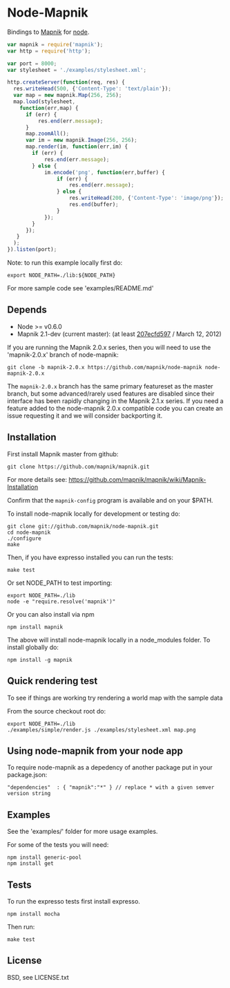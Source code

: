 
# Node-Mapnik
      
Bindings to [Mapnik](http://mapnik.org) for [node](http://nodejs.org).
  
```js
var mapnik = require('mapnik');
var http = require('http');

var port = 8000;
var stylesheet = './examples/stylesheet.xml';

http.createServer(function(req, res) {
  res.writeHead(500, {'Content-Type': 'text/plain'});
  var map = new mapnik.Map(256, 256);
  map.load(stylesheet,
    function(err,map) {
      if (err) {
          res.end(err.message);
      }
      map.zoomAll();
      var im = new mapnik.Image(256, 256);
      map.render(im, function(err,im) {
        if (err) {
            res.end(err.message);
        } else {
            im.encode('png', function(err,buffer) {
                if (err) {
                    res.end(err.message);
                } else {
                    res.writeHead(200, {'Content-Type': 'image/png'});
                    res.end(buffer);
                }
            });
        }
      });
   }
  );
}).listen(port);
```

Note: to run this example locally first do:

    export NODE_PATH=./lib:${NODE_PATH}

For more sample code see 'examples/README.md'


## Depends

* Node >= v0.6.0
* Mapnik 2.1-dev (current master): (at least [207ecfd597](https://github.com/mapnik/mapnik/commit/207ecfd597d70a9fcc1b3c8e768049658e4085fc) / March 12, 2012)

If you are running the Mapnik 2.0.x series, then you will need to use the 'mapnik-2.0.x' branch of node-mapnik:

```
git clone -b mapnik-2.0.x https://github.com/mapnik/node-mapnik node-mapnik-2.0.x
```

The `mapnik-2.0.x` branch has the same primary featureset as the master branch, but some advanced/rarely used features are disabled since their interface has been rapidly changing in the Mapnik 2.1.x series. If you need a feature added to the node-mapnik 2.0.x compatible code you can create an issue requesting it and we will consider backporting it.


## Installation

First install Mapnik master from github:

    git clone https://github.com/mapnik/mapnik.git

For more details see: https://github.com/mapnik/mapnik/wiki/Mapnik-Installation

Confirm that the `mapnik-config` program is available and on your $PATH.

To install node-mapnik locally for development or testing do:

    git clone git://github.com/mapnik/node-mapnik.git
    cd node-mapnik
    ./configure
    make

Then, if you have expresso installed you can run the tests:

    make test

Or set NODE_PATH to test importing:

    export NODE_PATH=./lib
    node -e "require.resolve('mapnik')"

Or you can also install via npm
  
    npm install mapnik

The above will install node-mapnik locally in a node_modules folder. To install globally do:

    npm install -g mapnik


## Quick rendering test

To see if things are working try rendering a world map with the sample data
  
From the source checkout root do:
  
    export NODE_PATH=./lib
    ./examples/simple/render.js ./examples/stylesheet.xml map.png


## Using node-mapnik from your node app

To require node-mapnik as a depedency of another package put in your package.json:

    "dependencies"  : { "mapnik":"*" } // replace * with a given semver version string

  
## Examples

See the 'examples/' folder for more usage examples.

For some of the tests you will need:

    npm install generic-pool
    npm install get


## Tests

To run the expresso tests first install expresso.
  
    npm install mocha
  
Then run:
  
    make test


## License

  BSD, see LICENSE.txt